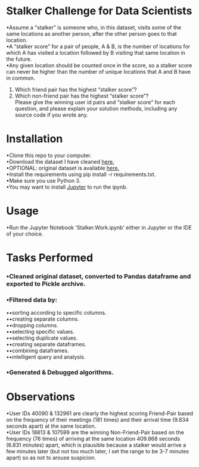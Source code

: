# Stalker Challenge for Data Scientists
•Assume a "stalker” is someone who, in this dataset, visits some of the same locations as another person, after the other person goes to that location.  
•A “stalker score” for a pair of people, A & B, is the number of locations for which A has visited a location followed by B visiting that same location in the future.  
•Any given location should be counted once in the score, so a stalker score can never be higher than the number of unique locations that A and B have in common.  
1. Which friend pair has the highest “stalker score”?  
2. Which non-friend pair has the highest “stalker score”?  
Please give the winning user id pairs and “stalker score” for each question, and please explain your solution methods, including any source code if you wrote any.

# Installation
•Clone this repo to your computer.  
•Download the dataset I have cleaned [here.](https://www.dropbox.com/s/3gkszy08mfoq43q/Stalk_Cleanest_v3.pickle?dl=0)  
•OPTIONAL: original dataset is available [here.](https://snap.stanford.edu/data/loc-gowalla.html)  
•Install the requirements using pip install -r requirements.txt.  
•Make sure you use Python 3.  
•You may want to install [Jupyter](http://jupyter.org/install) to run the ipynb.

# Usage
•Run the Jupyter Notebook 'Stalker.Work.ipynb' either in Jupyter or the IDE of your choice.

# Tasks Performed
### •Cleaned original dataset, converted to Pandas dataframe and exported to Pickle archive.  
### •Filtered data by: 
••sorting according to specific columns.  
••creating separate columns.  
••dropping columns.  
••selecting specific values.  
••selecting duplicate values.  
••creating separate dataframes.  
••combining dataframes.  
••intelligent query and analysis.
### •Generated & Debugged algorithms.

# Observations
•User IDs 40090 & 132961 are clearly the highest scoring Friend-Pair based on the frequency of their meetings (181 times) and their arrival time (9.834 seconds apart) at the same location.  
•User IDs 18813 & 107599 are the winning Non-Friend-Pair based on the frequency (76 times) of arriving at the same location 409.868 seconds (6.831 minutes) apart, which is plausible because a stalker would arrive a few minutes later (but not too much later, I set the range to be 3-7 minutes apart) so as not to arouse suspicion.


